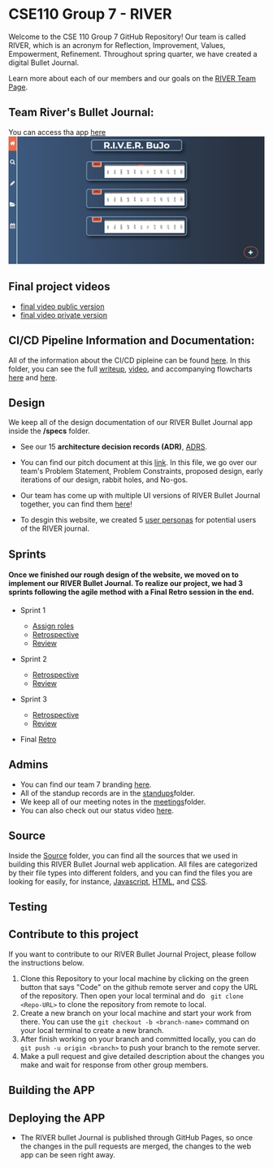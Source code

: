 
# CSE110 Group 7 - RIVER

Welcome to the CSE 110 Group 7 GitHub Repository! Our team is called RIVER, which is an acronym for Reflection, Improvement, Values, Empowerment, Refinement. Throughout spring quarter, we have created a digital Bullet Journal. 

Learn more about each of our members and our goals on the [RIVER Team Page](admin/team.md).

## Team River's Bullet Journal: 
You can access tha app [here](https://noaht.github.io/cse110-w21-group7/index.html)    
![websiteLayout](admin/photos/Front-Page.jpg)  

## Final project videos
- [final video public version](TODO)
- [final video private version](TODO)

## CI/CD Pipeline Information and Documentation:
All of the information about the CI/CD pipleine can be found [here](https://github.com/cse110-w21-group7/cse110-SP21-group7/tree/main/admin/cipipeline). In this folder, you can see the full [writeup](admin/cipipeline/phase1.md), [video](dmin/cipipeline/phase1.mp4), and accompanying flowcharts [here](admin/cipipeline/phase1.png) and [here](admin/cipipeline/phase2.png). 

## Design

We keep all of the design documentation of our RIVER Bullet Journal app inside the **/specs** folder.

- See our 15 **architecture decision records (ADR)**,  [ADRS](https://github.com/cse110-w21-group7/cse110-SP21-group7/tree/main/specs/adr).

- You can find our pitch document at this [link](https://github.com/cse110-w21-group7/cse110-SP21-group7/tree/main/specs/pitch). In this file, we go over our team's Problem Statement, Problem Constraints, proposed design, early iterations of our design, rabbit holes, and No-gos.

- Our team has come up with multiple UI versions of RIVER Bullet Journal together, you can find them [here](https://github.com/cse110-w21-group7/cse110-SP21-group7/tree/main/specs/interface)!

<!-- - First version of design style guide is [here](https://github.com/zvidmarb/cse110-w21-group23/blob/master/specs/style/DesignGuidev1.pdf). -->
<!-- TODO: ask for style guide -->

- To desgin this website, we created 5 [user personas](https://github.com/cse110-w21-group7/cse110-SP21-group7/tree/main/specs/users) for potential users of the RIVER journal.

## Sprints
#### Once we finished our rough design of the website, we moved on to implement our RIVER Bullet Journal. To realize our project, we had 3 sprints following the agile method with a Final Retro session in the end.

- Sprint 1
  - [Assign roles](https://github.com/cse110-w21-group7/cse110-SP21-group7/blob/main/admin/standups/standup_may6.md)
  - [Retrospective](https://github.com/cse110-w21-group7/cse110-SP21-group7/blob/brettherbst-patch-1/admin/meetings/051521-retrospective.md)
  - [Review](https://github.com/cse110-w21-group7/cse110-SP21-group7/blob/brettherbst-patch-1/admin/meetings/051521-sprint-review.md)
  
- Sprint 2
  - [Retrospective](https://github.com/cse110-w21-group7/cse110-SP21-group7/blob/brettherbst-patch-1/admin/meetings/052221-retrospective2.md)
  - [Review](https://github.com/cse110-w21-group7/cse110-SP21-group7/blob/brettherbst-patch-1/admin/meetings/052221-sprint-2-review.md)

- Sprint 3
  - [Retrospective](https://github.com/cse110-w21-group7/cse110-SP21-group7/blob/brettherbst-patch-1/admin/meetings/052921-retro3.md)
  - [Review](https://github.com/cse110-w21-group7/cse110-SP21-group7/blob/brettherbst-patch-1/admin/meetings/052921-sprint-review-3.md)
  
- Final [Retro](https://github.com/cse110-w21-group7/cse110-SP21-group7/blob/brettherbst-patch-1/admin/meetings/060621-finalRetro.md)
## Admins
- You can find our team 7 branding [here](https://github.com/cse110-w21-group7/cse110-SP21-group7/tree/brettherbst-patch-1/admin/branding).
- All of the standup records are in the [standups](https://github.com/cse110-w21-group7/cse110-SP21-group7/tree/brettherbst-patch-1/admin/standups)folder.
- We keep all of our meeting notes in the [meetings](https://github.com/cse110-w21-group7/cse110-SP21-group7/tree/brettherbst-patch-1/admin/meetings)folder.
- You can also check out our status video [here](https://github.com/cse110-w21-group7/cse110-SP21-group7/tree/brettherbst-patch-1/admin/videos).

## Source
  Inside the [Source](https://github.com/cse110-w21-group7/cse110-SP21-group7/tree/brettherbst-patch-1/source) folder, you can find all the sources that we used in building this RIVER Bullet Journal web application. All files are categorized by their file types into different folders, and you can find the files you are looking for easily, for instance, [Javascript](https://github.com/cse110-w21-group7/cse110-SP21-group7/tree/brettherbst-patch-1/source/javascript), [HTML](https://github.com/cse110-w21-group7/cse110-SP21-group7/tree/brettherbst-patch-1/source/html), and [CSS](https://github.com/cse110-w21-group7/cse110-SP21-group7/tree/brettherbst-patch-1/source/css). 


## Testing







## Contribute to this project
If you want to contribute to our RIVER Bullet Journal Project, please follow the instructions below.
1. Clone this Repository to your local machine by clicking on the green button that says "Code" on the github remote server and copy the URL of the repository. Then open your local terminal and do ``` git clone <Repo-URL>``` to clone the repository from remote to local.
2. Create a new branch on your local machine and start your work from there. You can use the ```git checkout -b <branch-name>``` command on your local terminal to create a new branch.
3. After finish working on your branch and committed locally, you can do ```git push -u origin <branch>``` to push your branch to the remote server. 
4. Make a pull request and give detailed description about the changes you make and wait for response from other group members.



## Building the APP

## Deploying the APP
- The RIVER bullet Journal is published through GitHub Pages, so once the changes in the pull requests are merged, the changes to the web app can be seen right away.
